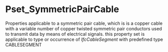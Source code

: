 # Pset_SymmetricPairCable

Properties applicable to a symmetric pair cable, which is is a copper cable with a variable number of copper twisted symmetric pair conductors used to transmit data by means of electrical signals. this property set is applicable to type or occurrence of _IfcCableSegment_ with predefined type CABLESEGMENT
